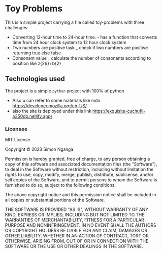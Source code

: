 # Toy Problems
This is  a simple project carrying a file called toy-problems with three challenges:
 -  Converting 12-hour time to 24-hour time. - has  a function that converts time from 24 hour clock system to 12 hour clock system
 -  Two numbers are positive task _ check if  two numbers are positive returning true else false
 -  Consonant value _ calculate the  number of consonants according to position  like  z{26}+b{2}
 


##      Technologies used

The  project is  a simple   `python`  project  with 100% of python
- Also u can  refer to  some  materials like mdn https://developer.mozilla.org/en-US/
-  also the site is  deployed under this link  https://exquisite-cuchufli-a350db.netlify.app/

### Licensee
MIT License

Copyright © 2023 Simon Nganga

Permission is hereby granted, free of charge, to any person obtaining a copy of this software and associated documentation files (the "Software"), to deal in the Software without restriction, including without limitation the rights to use, copy, modify, merge, publish, distribute, sublicense, and/or sell copies of the Software, and to permit persons to whom the Software is furnished to do so, subject to the following conditions:

The above copyright notice and this permission notice shall be included in all copies or substantial portions of the Software.

THE SOFTWARE IS PROVIDED "AS IS", WITHOUT WARRANTY OF ANY KIND, EXPRESS OR IMPLIED, INCLUDING BUT NOT LIMITED TO THE WARRANTIES OF MERCHANTABILITY, FITNESS FOR A PARTICULAR PURPOSE AND NONINFRINGEMENT. IN NO EVENT SHALL THE AUTHORS OR COPYRIGHT HOLDERS BE LIABLE FOR ANY CLAIM, DAMAGES OR OTHER LIABILITY, WHETHER IN AN ACTION OF CONTRACT, TORT OR OTHERWISE, ARISING FROM, OUT OF OR IN CONNECTION WITH THE SOFTWARE OR THE USE OR OTHER DEALINGS IN THE SOFTWARE.